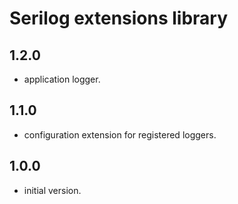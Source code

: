 # Serilog extensions library

## 1.2.0

- application logger.

## 1.1.0

- configuration extension for registered loggers.

## 1.0.0

- initial version.

